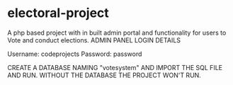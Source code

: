 # electoral-project
A php based project with in built admin portal and functionality for users to Vote and conduct elections.
ADMIN PANEL LOGIN DETAILS

Username: codeprojects Password: password

CREATE A DATABASE NAMING "votesystem" AND IMPORT THE SQL FILE AND RUN. WITHOUT THE DATABASE THE PROJECT WON'T RUN.
